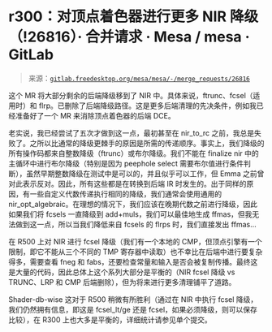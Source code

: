 <!--yml

类别：未分类

日期：2024-05-27 14:29:51

-->

# r300：对顶点着色器进行更多 NIR 降级（!26816）· 合并请求 · Mesa / mesa · GitLab

> 来源：[`gitlab.freedesktop.org/mesa/mesa/-/merge_requests/26816`](https://gitlab.freedesktop.org/mesa/mesa/-/merge_requests/26816)

这个 MR 将大部分剩余的后端降级移到了 NIR 中。具体来说，ftrunc、fcsel（适用时）和 flrp。已删除了后端降级路径。这是更多后端清理的先决条件，例如我已经准备好了一个 MR 来消除顶点着色器的后端 DCE。

老实说，我已经尝试了五次才做到这一点，最初甚至在 nir_to_rc 之前，我总是失败了。之所以比通常的降级更棘手的原因是所需的传递顺序。事实上，我们降级的所有操作码都来自整数降级（ftrunc）或布尔降级。我们不能在 finalize nir 中的主循环中进行布尔降级（特别是因为 peephole select 需要布尔值进行条件判断），虽然早期整数降级在测试中是可以的，并且似乎可以工作，但 Emma 之前曾对此表示反对。因此，所有这些都是在转换到后端 IR 时发生的。出于同样的原因，有一些自定义代数传递执行相同的降级，我们通常会使用通用的 nir_opt_algebraic。在理想的情况下，我们应该在晚期代数之前进行降级，因此如果我们将 fcsels 一直降级到 add+muls，我们可以最佳地生成 ffmas，但我无法做到这一点，所以当我们降低来自 fcsels 的 flrps 时，我们直接发出 ffmas...

在 R500 上对 NIR 进行 fcsel 降级（我们有一个本地的 CMP，但顶点引擎有一个限制，即它不能从三个不同的 TMP 寄存器中读取）也不幸比在后端中进行要复杂得多，需要查看 fneg 和 fabs，还要检查常量和输入是否会被复制传播。最终这是大量的代码，因此总体上这个系列大部分是平衡的（NIR fcsel 降级 vs TRUNC、LRP 和 CMP 后端删除），但为将来进行更多清理铺平了道路。

Shader-db-wise 这对于 R500 稍微有所胜利（通过在 NIR 中执行 fcsel 降级，我们仍然拥有信息，即这是 fcsel_lt/ge 还是 fcsel，如果必须降级，则可以保存比较），在 R300 上也大多是平衡的，详细统计请参见单个提交。
